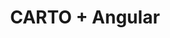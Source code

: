 ---
title: CARTO + Angular
description: "Build applications using CARTO & Angular."
icon: "/img/icons/angular.png"

url: angular
indexPage: "getting-started.md"

cascade:
  basePath: angular
  menu:
    - title: "Getting Started"
    - title: "Whats New"
---